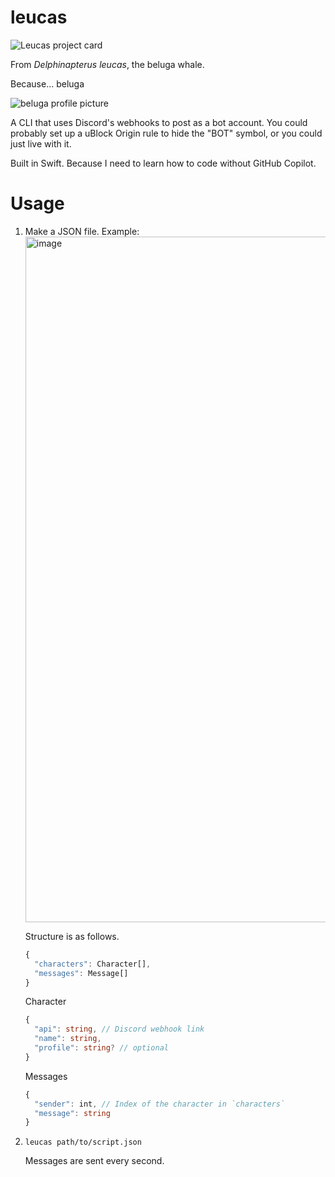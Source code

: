 #  leucas
![Leucas project card](https://project-cards.jtpotatodev.workers.dev/?project=leucas&started=21%20Dec%202023&codename=leucas)

From *Delphinapterus leucas*, the beluga whale.

Because... beluga

![beluga profile picture](https://pfps.gg/assets/pfps/8302-beluga.png)

A CLI that uses Discord's webhooks to post as a bot account. You could probably set up a uBlock Origin rule to hide the "BOT" symbol, or you could just live with it.

Built in Swift. Because I need to learn how to code without GitHub Copilot.

# Usage
1. Make a JSON file. Example:
   <img width="1097" alt="image" src="https://github.com/jtpotato/leucas/assets/58995538/b0e34ca7-d60c-4fc5-bfe8-4d3182d22faf">

   Structure is as follows.
   ```ts
   {
     "characters": Character[],
     "messages": Message[]
   }
   ```
   Character
   ```ts
   {
     "api": string, // Discord webhook link
     "name": string,
     "profile": string? // optional
   }
   ```
   Messages
   ```ts
   {
     "sender": int, // Index of the character in `characters`
     "message": string
   }
   ```
2. `leucas path/to/script.json`

   Messages are sent every second.
